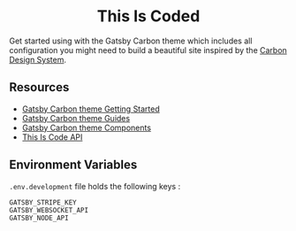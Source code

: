 <h1 align="center">
  This Is Coded
</h1>

Get started using with the Gatsby Carbon theme which includes all configuration you might need to build a beautiful site inspired by the [Carbon Design System](https://www.carbondesignsystem.com).

## Resources

- [Gatsby Carbon theme Getting Started](https://gatsby-theme-carbon.now.sh/getting-started)
- [Gatsby Carbon theme Guides](https://gatsby-theme-carbon.now.sh/guides/configuration)
- [Gatsby Carbon theme Components](https://gatsby-theme-carbon.now.sh/components/markdown)
- [This Is Code API]()

## Environment Variables

  `.env.development` file holds the following keys : 

  ```text
GATSBY_STRIPE_KEY
GATSBY_WEBSOCKET_API
GATSBY_NODE_API
  ```